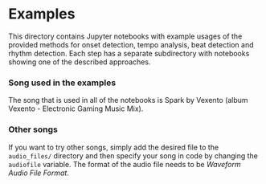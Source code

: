 # Examples

This directory contains Jupyter notebooks with example usages of the provided methods for onset detection, 
tempo analysis, beat detection and rhythm detection. Each step has a separate subdirectory with notebooks 
showing one of the described approaches. 

### Song used in the examples
The song that is used in all of the notebooks is Spark by Vexento (album Vexento - Electronic Gaming Music Mix).

### Other songs
If you want to try other songs, simply add the desired file to the `audio_files/` directory and then specify 
your song in code by changing the `audiofile` variable. The format of the audio file 
needs to be *Waveform Audio File Format*.
